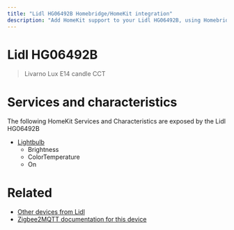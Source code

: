```yaml
---
title: "Lidl HG06492B Homebridge/HomeKit integration"
description: "Add HomeKit support to your Lidl HG06492B, using Homebridge, Zigbee2MQTT and homebridge-z2m."
---
```

<!---
This file has been GENERATED using src/docgen/docgen.ts
DO NOT EDIT THIS FILE MANUALLY!
-->
# Lidl HG06492B
> Livarno Lux E14 candle CCT


# Services and characteristics
The following HomeKit Services and Characteristics are exposed by
the Lidl HG06492B

* [Lightbulb](../../light.md)
  * Brightness
  * ColorTemperature
  * On


# Related
* [Other devices from Lidl](../index.md#lidl)
* [Zigbee2MQTT documentation for this device](https://www.zigbee2mqtt.io/devices/HG06492B.html)